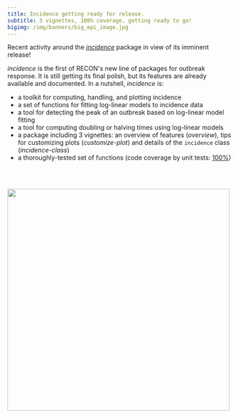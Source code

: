 ```yaml
---
title: Incidence getting ready for release.
subtitle: 3 vignettes, 100% coverage, getting ready to go!
bigimg: /img/banners/big_epi_image.jpg
---
```


Recent activity around the [*incidence*](https://github.com/reconhub/incidence) package in view of its imminent release!

*incidence* is the first of RECON's new line of packages for outbreak response. It is still getting its final polish, but its features are already available and documented. In a nutshell, *incidence* is:

- a toolkit for computing, handling, and plotting incidence
- a set of functions for fitting log-linear models to incidence data
- a tool for detecting the peak of an outbreak based on log-linear model fitting
- a tool for computing doubling or halving times using log-linear models
- a package including 3 vignettes: an overview of features (*overview*), tips for customizing plots (*customize-plot*) and details of the `incidence` class (*incidence-class*)
- a thoroughly-tested set of functions (code coverage by unit tests: [100%](http://codecov.io/github/reconhub/incidence?branch=master))

<br>
<br>


<a href="http://github.com/reconhub/incidence"><img src="https://raw.githubusercontent.com/reconhub/reconhub.github.io/master/_posts/img/incidence-shot1.jpg" width="500px"></a>

<br>
<br>
